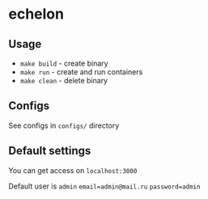 # echelon

## Usage
* `make build` - create binary
* `make run` - create and run containers
* `make clean` - delete binary

## Configs

See configs in `configs/` directory 

## Default settings
You can get access on `localhost:3000`

Default user is `admin` `email=admin@mail.ru` `password=admin`
